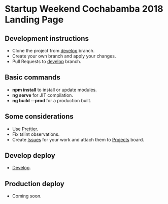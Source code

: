 # Startup Weekend Cochabamba 2018 Landing Page

## Development instructions
- Clone the project from [develop](https://github.com/swcbba/sw-landing-page/tree/develop) branch.
- Create your own branch and apply your changes.
- Pull Requests to [develop](https://github.com/swcbba/sw-landing-page/tree/develop) branch.

## Basic commands
- **npm install** to install or update modules.
- **ng serve** for JIT compilation.
- **ng build --prod** for a production built.

## Some considerations
- Use [Prettier](https://marketplace.visualstudio.com/items?itemName=esbenp.prettier-vscode).
- Fix tslint observations.
- Create [Issues](https://github.com/swcbba/sw-landing-page/issues) for your work and attach them to [Projects](https://github.com/orgs/swcbba/projects/3) board.

## Develop deploy
- [Develop](https://sw-landing-page-dev.firebaseapp.com).

## Production deploy
- Coming soon.